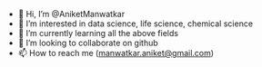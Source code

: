 - 👋 Hi, I’m @AniketManwatkar
- 👀 I’m interested in data science, life science, chemical science 
- 🌱 I’m currently learning all the above fields
- 💞️ I’m looking to collaborate on github
- 📫 How to reach me (manwatkar.aniket@gmail.com)

<!---
AniketManwatkar/AniketManwatkar is a ✨ special ✨ repository because its `README.md` (this file) appears on your GitHub profile.
You can click the Preview link to take a look at your changes.
--->
